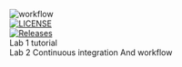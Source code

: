 ![workflow](https://github.com/JeromeBurkeIII/sem/actions/workflows/main.yml/badge.svg)
<br />[![LICENSE](https://img.shields.io/github/license/JeromeBurkeIII/sem.svg?style=flat-square)](https://github.com/JeromeBurkeIII/sem/blob/master/LICENSE)
<br />[![Releases](https://img.shields.io/github/release/JeromeBurkeIII/sem/all.svg?style=flat-square)](https://github.com/JeromeBurkeIII/sem/releases)
<br />Lab 1 tutorial
<br />Lab 2 Continuous integration And workflow 